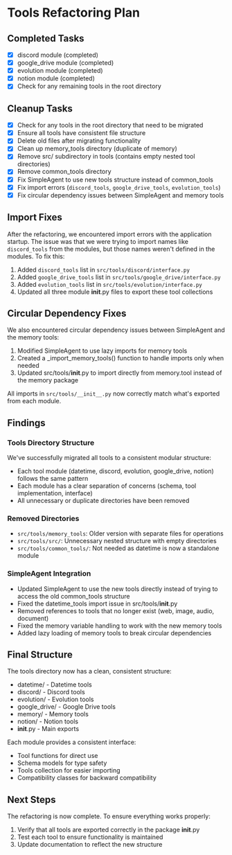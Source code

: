 # Tools Refactoring Plan

## Completed Tasks
- [x] discord module (completed)
- [x] google_drive module (completed)
- [x] evolution module (completed)
- [x] notion module (completed)
- [x] Check for any remaining tools in the root directory

## Cleanup Tasks
- [x] Check for any tools in the root directory that need to be migrated
- [x] Ensure all tools have consistent file structure
- [x] Delete old files after migrating functionality
- [x] Clean up memory_tools directory (duplicate of memory)
- [x] Remove src/ subdirectory in tools (contains empty nested tool directories)
- [x] Remove common_tools directory
- [x] Fix SimpleAgent to use new tools structure instead of common_tools
- [x] Fix import errors (`discord_tools`, `google_drive_tools`, `evolution_tools`)
- [x] Fix circular dependency issues between SimpleAgent and memory tools

## Import Fixes
After the refactoring, we encountered import errors with the application startup. The issue was that we were trying to import names like `discord_tools` from the modules, but those names weren't defined in the modules. To fix this:

1. Added `discord_tools` list in `src/tools/discord/interface.py` 
2. Added `google_drive_tools` list in `src/tools/google_drive/interface.py`
3. Added `evolution_tools` list in `src/tools/evolution/interface.py`
4. Updated all three module __init__.py files to export these tool collections

## Circular Dependency Fixes
We also encountered circular dependency issues between SimpleAgent and the memory tools:

1. Modified SimpleAgent to use lazy imports for memory tools
2. Created a _import_memory_tools() function to handle imports only when needed
3. Updated src/tools/__init__.py to import directly from memory.tool instead of the memory package

All imports in `src/tools/__init__.py` now correctly match what's exported from each module.

## Findings

### Tools Directory Structure
We've successfully migrated all tools to a consistent modular structure:
- Each tool module (datetime, discord, evolution, google_drive, notion) follows the same pattern
- Each module has a clear separation of concerns (schema, tool implementation, interface)
- All unnecessary or duplicate directories have been removed

### Removed Directories
- `src/tools/memory_tools`: Older version with separate files for operations
- `src/tools/src/`: Unnecessary nested structure with empty directories
- `src/tools/common_tools/`: Not needed as datetime is now a standalone module

### SimpleAgent Integration
- Updated SimpleAgent to use the new tools directly instead of trying to access the old common_tools structure
- Fixed the datetime_tools import issue in src/tools/__init__.py
- Removed references to tools that no longer exist (web, image, audio, document) 
- Fixed the memory variable handling to work with the new memory tools
- Added lazy loading of memory tools to break circular dependencies

## Final Structure
The tools directory now has a clean, consistent structure:
- datetime/ - Datetime tools
- discord/ - Discord tools
- evolution/ - Evolution tools
- google_drive/ - Google Drive tools
- memory/ - Memory tools
- notion/ - Notion tools
- __init__.py - Main exports

Each module provides a consistent interface:
- Tool functions for direct use
- Schema models for type safety
- Tools collection for easier importing
- Compatibility classes for backward compatibility

## Next Steps
The refactoring is now complete. To ensure everything works properly:
1. Verify that all tools are exported correctly in the package __init__.py
2. Test each tool to ensure functionality is maintained
3. Update documentation to reflect the new structure 
